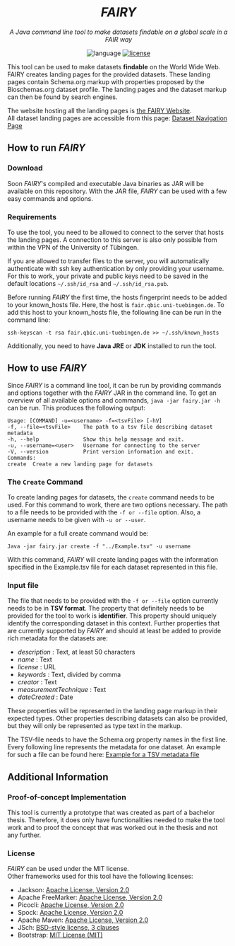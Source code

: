 <div align="center">

# _FAIRY_

<i>A Java command line tool to make datasets findable on a global scale in a FAIR way</i>

![language](https://img.shields.io/badge/language-java-blue.svg)
[![license](https://img.shields.io/github/license/qbicsoftware/fairy-data-provider)](https://github.com/qbicsoftware/fairy-data-provider/blob/main/LICENSE)

</div>

This tool can be used to make datasets **findable** on the World Wide Web.  
FAIRY creates landing pages for the provided datasets. 
These landing pages contain Schema.org markup with properties proposed by the Bioschemas.org dataset profile.
The landing pages and the dataset markup can then be found by search engines.

The website hosting all the landing pages is [the FAIRY Website](https://fair.qbic.uni-tuebingen.de/).    
All dataset landing pages are accessible from this page: [Dataset Navigation Page](https://fair.qbic.uni-tuebingen.de/datasets/)

## How to run _FAIRY_
### Download
Soon _FAIRY_'s compiled and executable Java binaries as JAR will be available on this repository.
With the JAR file, _FAIRY_ can be used with a few easy commands and options.

### Requirements 
To use the tool, you need to be allowed to connect to the server that hosts the landing pages. A connection to this server is also only possible from within the VPN of the University of Tübingen.

If you are allowed to transfer files to the server, you will automatically authenticate with ssh key authentication by only providing your username.
For this to work, your private and public keys need to be saved in the default locations `~/.ssh/id_rsa` and `~/.ssh/id_rsa.pub`.

Before running _FAIRY_ the first time, the hosts fingerprint needs to be added to your known_hosts file. 
Here, the host is `fair.qbic.uni-tuebingen.de`.
To add this host to your known_hosts file, the following line can be run in the command line: 
````
ssh-keyscan -t rsa fair.qbic.uni-tuebingen.de >> ~/.ssh/known_hosts
 ````

Additionally, you need to have **Java JRE** or **JDK** installed to run the tool.

## How to use _FAIRY_
Since _FAIRY_ is a command line tool, it can be run by providing commands and options together with the _FAIRY_ JAR in the command line.
To get an overview of all available options and commands, `java -jar fairy.jar -h` can be run. This produces the following output:
````
Usage: [COMMAND] -u=<username> -f=<tsvFile> [-hV]
-f, --file=<tsvFile>    The path to a tsv file describing dataset metadata
-h, --help              Show this help message and exit.
-u, --username=<user>   Username for connecting to the server
-V, --version           Print version information and exit.
Commands:
create  Create a new landing page for datasets
````

### The `Create` Command
To create landing pages for datasets, the `create` command needs to be used.
For this command to work, there are two options necessary.
The path to a file needs to be provided with the `-f or --file` option. Also, a username needs to be given with `-u or --user`.

An example for a full create command would be:  
````
Java -jar fairy.jar create -f "../Example.tsv" -u username
````

With this command, _FAIRY_ will create landing pages with the information specified in the Example.tsv file for each dataset represented in this file.

### Input file 
The file that needs to be provided with the `-f or --file` option currently needs to be in **TSV format**.
The property that definitely needs to be provided for the tool to work is **identifier**. This property should uniquely identify the corresponding dataset in this context.
Further properties that are currently supported by _FAIRY_ and should at least be added to provide rich metadata for the datasets are:
- _description_ : Text, at least 50 characters
- _name_ : Text 
- _license_ : URL
- _keywords_ : Text, divided by comma
- _creator_ : Text
- _measurementTechnique_ : Text
- _dateCreated_ : Date

These properties will be represented in the landing page markup in their expected types.
Other properties describing datasets can also be provided, but they will only be represented as type text in the markup.

The TSV-file needs to have the Schema.org property names in the first line.
Every following line represents the metadata for one dataset.
An example for such a file can be found here: [Example for a TSV metadata file](ExampleInputFile.tsv)

## Additional Information
### Proof-of-concept Implementation

This tool is currently a prototype that was created as part of a bachelor thesis.
Therefore, it does only have functionalities needed to make the tool work and to proof the concept that was worked out in the thesis and not any further.

### License
_FAIRY_ can be used under the MIT license.  
Other frameworks used for this tool have the following licenses:

- Jackson: [Apache License, Version 2.0](https://www.apache.org/licenses/LICENSE-2.0)
- Apache FreeMarker: [Apache License, Version 2.0](https://www.apache.org/licenses/LICENSE-2.0)
- Picocli: [Apache License, Version 2.0](https://www.apache.org/licenses/LICENSE-2.0)
- Spock: [Apache License, Version 2.0](https://www.apache.org/licenses/LICENSE-2.0)
- Apache Maven: [Apache License, Version 2.0](https://www.apache.org/licenses/LICENSE-2.0)
- JSch: [BSD-style license, 3 clauses](http://www.jcraft.com/jsch/LICENSE.txt)
- Bootstrap: [MIT License (MIT)](https://github.com/twbs/bootstrap/blob/v4.0.0/LICENSE)